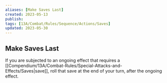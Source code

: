 ```yaml
---
aliases: [Make Saves Last]
created: 2023-05-13
publish: 
tags: [13A/Combat/Rules/Sequence/Actions/Saves]
updated: 2023-05-30
---
```


## Make Saves Last

If you are subjected to an ongoing effect that requires a [[Compendium/13A/Combat-Rules/Special-Attacks-and-Effects/Saves|save]], roll that save at the end of your turn, after the ongoing effect.